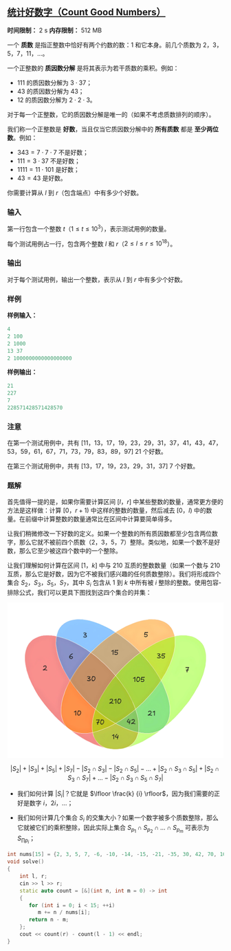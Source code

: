 ## [统计好数字（Count Good Numbers）](https://codeforces.com/contest/2125/problem/C)

**时间限制：** 2 s
**内存限制：** 512 MB



一个 **质数** 是指正整数中恰好有两个约数的数：$1$ 和它本身。前几个质数为 $2$，$3$，$5$，$7$，$11$，$\dots$。

一个正整数的 **质因数分解** 是将其表示为若干质数的乘积。例如：

- $111$ 的质因数分解为 $3 \cdot 37$；
- $43$ 的质因数分解为 $43$；
- $12$ 的质因数分解为 $2 \cdot 2 \cdot 3$。

对于每一个正整数，它的质因数分解是唯一的（如果不考虑质数排列的顺序）。

我们称一个正整数是 **好数**，当且仅当它质因数分解中的 **所有质数** 都是 **至少两位数**。例如：

- $343 = 7 \cdot 7 \cdot 7$ 不是好数；
- $111 = 3 \cdot 37$ 不是好数；
- $1111 = 11 \cdot 101$ 是好数；
- $43 = 43$ 是好数。

你需要计算从 $l$ 到 $r$（包含端点）中有多少个好数。







### 输入

第一行包含一个整数 $t$（$1 \le t \le 10^3$），表示测试用例的数量。

每个测试用例占一行，包含两个整数 $l$ 和 $r$（$2 \le l \le r \le 10^{18}$）。





### 输出

对于每个测试用例，输出一个整数，表示从 $l$ 到 $r$ 中有多少个好数。





### 样例

**样例输入：**

```cpp
4
2 100
2 1000
13 37
2 1000000000000000000
```



**样例输出：**

```cpp
21
227
7
228571428571428570
```





### 注意

在第一个测试用例中，共有 $[11$，$13$，$17$，$19$，$23$，$29$，$31$，$37$，$41$，$43$，$47$，$53$，$59$，$61$，$67$，$71$，$73$，$79$，$83$，$89$，$97]$  $21$ 个好数。

在第三个测试用例中，共有 $[13$，$17$，$19$，$23$，$29$，$31$，$37]$ $7$ 个好数。





### 题解

首先值得一提的是，如果你需要计算区间 $[l$，$r]$ 中某些整数的数量，通常更方便的方法是这样做：计算 $[0$，$r+1)$ 中这样的整数的数量，然后减去 $[0$，$l)$ 中的数量。在前缀中计算整数的数量通常比在区间中计算要简单得多。

让我们稍微修改一下好数的定义。如果一个整数的所有质因数都至少包含两位数字，那么它就不被前四个质数（$2$，$3$，$5$，$7$）整除。类似地，如果一个数不是好数，那么它至少被这四个数中的一个整除。

让我们理解如何计算在区间 $[1$，$k]$ 中与 $210$ 互质的整数数量（如果一个数与 $210$ 互质，那么它是好数，因为它不被我们感兴趣的任何质数整除）。我们将形成四个集合 $S_2$，$S_3$，$S_5$，$S_7$，其中 $S_i$ 包含从 $1$ 到 $k$ 中所有被 $i$ 整除的整数。使用包容-排除公式，我们可以更具下图找到这四个集合的并集：

<center><img src="assets/2025-07-27-01.png" style="zoom:50%;" /></center>

$$
|S_2| + |S_3| + |S_5| + |S_7| - |S_2 \cap S_3| - |S_2 \cap S_5| - \dots + |S_2 \cap S_3 \cap S_5| + |S_2 \cap S_3 \cap S_7| + \dots - |S_2 \cap S_3 \cap S_5 \cap S_7|
$$

* 我们如何计算 $|S_i|$？它就是 $\lfloor \frac{k} {i} \rfloor$，因为我们需要的正好是数字 $i$，$2i$，$\dots$；

* 我们如何计算几个集合 $S_i$ 的交集大小？如果一个数字被多个质数整除，那么它就被它们的乘积整除，因此实际上集合 $S_{p_1} \cap S_{p_2} \cap \dots \cap S_{p_m}$ 可表示为 $S_{\prod p_i}$；



```cpp
int nums[15] = {2, 3, 5, 7, -6, -10, -14, -15, -21, -35, 30, 42, 70, 105, -210};
void solve()
{
    int l, r;
    cin >> l >> r;
    static auto count = [&](int n, int m = 0) -> int
    {
       for (int i = 0; i < 15; ++i)
          m += n / nums[i];
       return n - m;
    };
    cout << count(r) - count(l - 1) << endl;
}
```